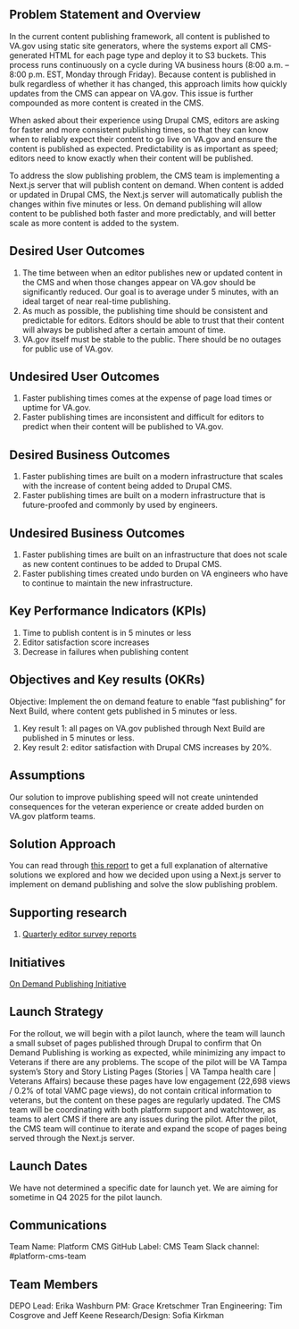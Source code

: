 ## Problem Statement and Overview
In the current content publishing framework, all content is published to VA.gov using static site generators, where the systems export all CMS-generated HTML for each page type and deploy it to S3 buckets. This process runs continuously on a cycle during VA business hours (8:00 a.m. – 8:00 p.m. EST, Monday through Friday). Because content is published in bulk regardless of whether it has changed, this approach limits how quickly updates from the CMS can appear on VA.gov. This issue is further compounded as more content is created in the CMS. 

When asked about their experience using Drupal CMS, editors are asking for faster and more consistent publishing times, so that they can know when to reliably expect their content to go live on VA.gov and ensure the content is published as expected. Predictability is as important as speed; editors need to know exactly when their content will be published. 

To address the slow publishing problem, the CMS team is implementing a Next.js server that will publish content on demand. When content is added or updated in Drupal CMS, the Next.js server will automatically publish the changes within five minutes or less. On demand publishing will allow content to be published both faster and more predictably, and will better scale as more content is added to the system.

## Desired User Outcomes
1. The time between when an editor publishes new or updated content in the CMS and when those changes appear on VA.gov should be significantly reduced. Our goal is to average under 5 minutes, with an ideal target of near real-time publishing.
2. As much as possible, the publishing time should be consistent and predictable for editors. Editors should be able to trust that their content will always be published after a certain amount of time.
3. VA.gov itself must be stable to the public. There should be no outages for public use of VA.gov. 

## Undesired User Outcomes
1. Faster publishing times comes at the expense of page load times or uptime for VA.gov.
2. Faster  publishing times are inconsistent and difficult for editors to predict when their content will be published to VA.gov. 

## Desired Business Outcomes
1. Faster publishing times are built on a modern infrastructure that scales with the increase of content being added to Drupal CMS.
2. Faster publishing times are built on a modern infrastructure that is future-proofed and commonly by used by engineers. 

## Undesired Business Outcomes
1. Faster publishing times are built on an infrastructure that does not scale as new content continues to be added to Drupal CMS.
2. Faster publishing times created undo burden on VA engineers who have to continue to maintain the new infrastructure. 

## Key Performance Indicators (KPIs)
1. Time to publish content is in 5 minutes or less
2. Editor satisfaction score increases
3. Decrease in failures when publishing content 

## Objectives and Key results (OKRs)
Objective: Implement the on demand feature to enable “fast publishing” for Next Build, where content gets published in 5 minutes or less.
1. Key result 1: all pages on VA.gov published through Next Build are published in 5 minutes or less.
2. Key result 2: editor satisfaction with Drupal CMS increases by 20%.

## Assumptions
Our solution to improve publishing speed will not create unintended consequences for the veteran experience or create added burden on VA.gov platform teams. 

## Solution Approach
You can read through [this report](https://dvagov.sharepoint.com/:w:/r/sites/CMSTeam/Shared%20Documents/Static%20Site%20Generation%20Summary%20and%20Recommendation.docx?d=w98220445f4ca467c834cde562b977d3c&csf=1&web=1&e=WZTeUn) to get a full explanation of alternative solutions we explored and how we decided upon using a Next.js server to implement on demand publishing and solve the slow publishing problem. 

## Supporting research
1. [Quarterly editor survey reports](https://dvagov.sharepoint.com/sites/CMSTeam/Shared%20Documents/Forms/AllItems.aspx?id=%2Fsites%2FCMSTeam%2FShared%20Documents%2FGeneral%2FUX%20Research%2FDrupal%20Editorial%20Quarterly%20Feedback%20Survey%2FMonthly%20Data%20Report&viewid=e29c78b4%2D4edd%2D4db3%2D8cbe%2Dd6854eff5740&web=1&FolderCTID=0x0120009F22CB820DBD4444A963BD78D7089AFA)

## Initiatives
[On Demand Publishing Initiative](https://github.com/department-of-veterans-affairs/va.gov-cms/issues/20202) 

## Launch Strategy
For the rollout, we will begin with a pilot launch, where the team will launch a small subset of pages published through Drupal to confirm that On Demand Publishing is working as expected, while minimizing any impact to Veterans if there are any problems. The scope of the pilot will be VA Tampa system’s Story and Story Listing Pages (Stories | VA Tampa health care | Veterans Affairs) because these pages have low engagement (22,698 views / 0.2% of total VAMC page views), do not contain critical information to veterans, but the content on these pages are regularly updated. 
The CMS team will be coordinating with both platform support and watchtower, as teams to alert CMS if there are any issues during the pilot.
After the pilot, the CMS team will continue to iterate and expand the scope of pages being served through the Next.js server. 

## Launch Dates
We have not determined a specific date for launch yet. We are aiming for sometime in Q4 2025 for the pilot launch. 

## Communications
Team Name: Platform CMS
GitHub Label: CMS Team
Slack channel: #platform-cms-team

## Team Members
DEPO Lead: Erika Washburn
PM: Grace Kretschmer Tran
Engineering: Tim Cosgrove and Jeff Keene
Research/Design: Sofia Kirkman
